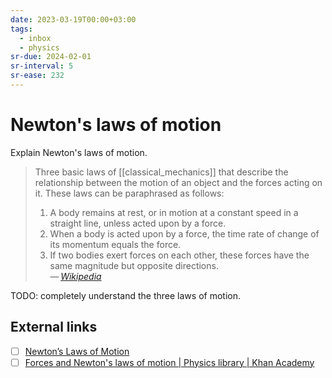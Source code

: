 ```yaml
---
date: 2023-03-19T00:00+03:00
tags:
  - inbox
  - physics
sr-due: 2024-02-01
sr-interval: 5
sr-ease: 232
---
```


# Newton's laws of motion

Explain Newton's laws of motion.
&#10;<br>
> Three basic laws of [[classical_mechanics]] that describe the relationship
> between the motion of an object and the forces acting on it. These laws can be
> paraphrased as follows:
>
> 1. A body remains at rest, or in motion at a constant speed in a straight
>    line, unless acted upon by a force.
> 2. When a body is acted upon by a force, the time rate of change of its
>    momentum equals the force.
> 3. If two bodies exert forces on each other, these forces have the same
>    magnitude but opposite directions.\
> — <cite>[Wikipedia](https://en.wikipedia.org/wiki/Newton%27s_laws_of_motion)</cite>

TODO: completely understand the three laws of motion.

## External links

- [ ] [Newton’s Laws of Motion](https://www1.grc.nasa.gov/beginners-guide-to-aeronautics/newtons-laws-of-motion/)
- [ ] [Forces and Newton's laws of motion | Physics library | Khan Academy](https://www.khanacademy.org/science/physics/forces-newtons-laws)
